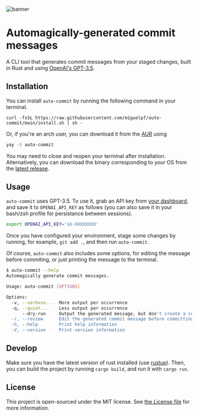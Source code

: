 ![banner](https://user-images.githubusercontent.com/23558090/198913411-730bd7ff-3d9b-4a5e-831c-55691f97e11a.jpg)

# Automagically-generated commit messages

A CLI tool that generates commit messages from your staged changes, built in Rust and using [OpenAI's GPT-3.5](https://platform.openai.com/overview).

## Installation

You can install `auto-commit` by running the following command in your terminal.

```
curl -fsSL https://raw.githubusercontent.com/m1guelpf/auto-commit/main/install.sh | sh -
```

Or, if you're an arch user, you can download it from the [AUR](https://aur.archlinux.org/) using

```sh
yay -S auto-commit
```

You may need to close and reopen your terminal after installation. Alternatively, you can download the binary corresponding to your OS from the [latest release](https://github.com/m1guelpf/auto-commit/releases/latest).

## Usage

`auto-commit` uses GPT-3.5. To use it, grab an API key from [your dashboard](https://beta.openai.com/), and save it to `OPENAI_API_KEY` as follows (you can also save it in your bash/zsh profile for persistance between sessions).

```bash
export OPENAI_API_KEY='sk-XXXXXXXX'
```

Once you have configured your environment, stage some changes by running, for example, `git add .`, and then run `auto-commit`.

Of course, `auto-commit` also includes some options, for editing the message before commiting, or just printing the message to the terminal.

```sh
$ auto-commit --help
Automagically generate commit messages.

Usage: auto-commit [OPTIONS]

Options:
  -v, --verbose...  More output per occurrence
  -q, --quiet...    Less output per occurrence
      --dry-run     Output the generated message, but don't create a commit.
  -r, --review      Edit the generated commit message before committing.
  -h, --help        Print help information
  -V, --version     Print version information
```

## Develop

Make sure you have the latest version of rust installed (use [rustup](https://rustup.rs/)). Then, you can build the project by running `cargo build`, and run it with `cargo run`.

## License

This project is open-sourced under the MIT license. See [the License file](LICENSE) for more information.
